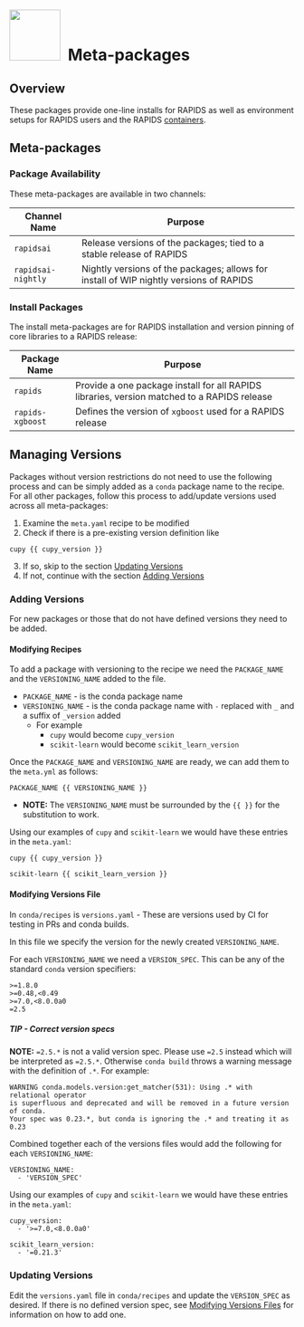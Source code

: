 # <div align="left"><img src="https://rapids.ai/assets/images/rapids_logo.png" width="90px"/>&nbsp; Meta-packages

## Overview

These packages provide one-line installs for RAPIDS as well as environment
setups for RAPIDS users and the RAPIDS [containers](https://github.com/rapidsai/build).

## Meta-packages

### Package Availability

These meta-packages are available in two channels:

Channel Name | Purpose
--- | ---
`rapidsai` | Release versions of the packages; tied to a stable release of RAPIDS
`rapidsai-nightly` | Nightly versions of the packages; allows for install of WIP nightly versions of RAPIDS

### Install Packages

The install meta-packages are for RAPIDS installation and version pinning of core
libraries to a RAPIDS release:

Package Name | Purpose
--- | ---
`rapids` | Provide a one package install for all RAPIDS libraries, version matched to a RAPIDS release
`rapids-xgboost` | Defines the version of `xgboost` used for a RAPIDS release

## Managing Versions

Packages without version restrictions do not need to use the following process
and can be simply added as a `conda` package name to the recipe. For all other
packages, follow this process to add/update versions used across all
meta-packages:

1. Examine the `meta.yaml` recipe to be modified
2. Check if there is a pre-existing version definition like
```
cupy {{ cupy_version }}
```
3. If so, skip to the section [Updating Versions](#updating-versions)
4. If not, continue with the section [Adding Versions](#adding-versions)

### Adding Versions

For new packages or those that do not have defined versions they need to be
added.

#### Modifying Recipes

To add a package with versioning to the recipe we need the `PACKAGE_NAME` and
the `VERSIONING_NAME` added to the file.

- `PACKAGE_NAME` - is the conda package name
- `VERSIONING_NAME` - is the conda package name with `-` replaced with `_` and a suffix of `_version` added
  - For example
    - `cupy` would become `cupy_version`
    - `scikit-learn` would become `scikit_learn_version`

Once the `PACKAGE_NAME` and `VERSIONING_NAME` are ready, we can add them to
the `meta.yml` as follows:

```
PACKAGE_NAME {{ VERSIONING_NAME }}
```

- **NOTE:** The `VERSIONING_NAME` must be surrounded by the `{{ }}` for the substitution to work.

Using our examples of `cupy` and `scikit-learn` we would have these entries in
the `meta.yaml`:

```
cupy {{ cupy_version }}
```
```
scikit-learn {{ scikit_learn_version }}
```

#### Modifying Versions File

In `conda/recipes` is `versions.yaml` - These are versions used by CI for testing in PRs and conda builds.

In this file we specify the version for the newly created `VERSIONING_NAME`.

For each `VERSIONING_NAME` we need a `VERSION_SPEC`. This can be any of the
standard `conda` version specifiers:
```
>=1.8.0
>=0.48,<0.49
>=7.0,<8.0.0a0
=2.5
```

##### TIP - Correct version specs

**NOTE:** `=2.5.*` is not a valid version spec. Please use `=2.5` instead
which will be interpreted as `=2.5.*`. Otherwise `conda build` throws a
warning message with the definition of `.*`. For example:

```
WARNING conda.models.version:get_matcher(531): Using .* with relational operator
is superfluous and deprecated and will be removed in a future version of conda.
Your spec was 0.23.*, but conda is ignoring the .* and treating it as 0.23
```

Combined together each of the versions files would add the following for each
`VERSIONING_NAME`:
```
VERSIONING_NAME:
  - 'VERSION_SPEC'
```

Using our examples of `cupy` and `scikit-learn` we would have these entries in
the `meta.yaml`:

```
cupy_version:
  - '>=7.0,<8.0.0a0'
```
```
scikit_learn_version:
  - '=0.21.3'
```

### Updating Versions

Edit the `versions.yaml` file in `conda/recipes` and update the `VERSION_SPEC`
as desired. If there is no defined version spec, see [Modifying Versions Files](#modifying-versions-files)
for information on how to add one.
